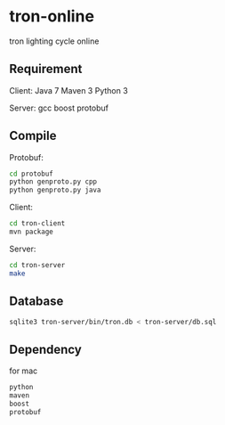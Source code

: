 tron-online
===========

tron lighting cycle online

Requirement
-----------
Client:
Java 7
Maven 3
Python 3

Server:
gcc
boost
protobuf

Compile
-------
Protobuf:
```bash
cd protobuf
python genproto.py cpp
python genproto.py java
```

Client:
```bash
cd tron-client
mvn package
```

Server:
```bash
cd tron-server
make
```

Database
--------
```bash
sqlite3 tron-server/bin/tron.db < tron-server/db.sql
```

Dependency
----------
for mac
```bash
python
maven
boost
protobuf
```
